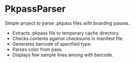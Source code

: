 PkpassParser
============

Simple project to parse .pkpass files with boarding passes.

  - Extracts .pkpass file to temporary cache directory.
  - Checks contents against checksums in manifest file.
  - Generates barcode of specified type.
  - Parses color from pass.
  - Displays few sample lines among with barcode.